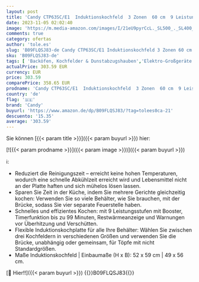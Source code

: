 ```yaml
---
layout: post
title: 'Candy CTP63SC/E1  Induktionskochfeld  3 Zonen  60 cm  9 Leistungsstufen  7 5 kW  Zentralbedienungen  Timer  Sicherheitsverriegelung  Wärmeanzeige  Überhitzungs- und Derratenalarm  Schwarz'
date: 2023-11-05 02:02:40
image: 'https://m.media-amazon.com/images/I/21eU9pyrCcL._SL500_._SL400_.jpg'
comments: true
category: ofertas
author: 'tole.es'
slug: 'B09FLQSJ83-de Candy CTP63SC/E1 Induktionskochfeld 3 Zonen 60 cm 9...'
sku: 'B09FLQSJ83-de'
tags: [ 'Backöfen, Kochfelder & Dunstabzugshauben','Elektro-Großgeräte','Kochfelder','candy','🇩🇪', ]
actualPrice: 303.59 EUR
currency: EUR
price: 303.59
comparePrice: 358.65 EUR
prodname: 'Candy CTP63SC/E1  Induktionskochfeld  3 Zonen  60 cm  9 Leistungsstufen  7 5 kW  Zentralbedienungen  Timer  Sicherheitsverriegelung  Wärmeanzeige  Überhitzungs- und Derratenalarm  Schwarz'
country: 'de'
flag: '🇩🇪'
brand: 'Candy'
buyurl: 'https://www.amazon.de/dp/B09FLQSJ83/?tag=tolees0ca-21'
descuento: '15.35'
average: '303.59'
---
```


Sie können [{{< param title >}}]({{< param buyurl >}}) hier:

[![{{< param prodname >}}]({{< param image >}})]({{< param buyurl >}})

ℹ️:

- Reduziert die Reinigungszeit – erreicht keine hohen Temperaturen, wodurch eine schnelle Abkühlzeit erreicht wird und Lebensmittel nicht an der Platte haften und sich mühelos lösen lassen.
- Sparen Sie Zeit in der Küche, indem Sie mehrere Gerichte gleichzeitig kochen: Verwenden Sie so viele Behälter, wie Sie brauchen, mit der Brücke, sodass Sie vier separate Feuerstelle haben.
- Schnelles und effizientes Kochen: mit 9 Leistungsstufen mit Booster, Timerfunktion bis zu 99 Minuten, Restwärmeanzeige und Warnungen vor Überhitzung und Verschütten.
- Flexible Induktionskochplatte für alle Ihre Behälter: Wählen Sie zwischen drei Kochfeldern in verschiedenen Größen und verwenden Sie die Brücke, unabhängig oder gemeinsam, für Töpfe mit nicht Standardgrößen.
- Maße Induktionskochfeld | Einbaumaße (H x B): 52 x 59 cm | 49 x 56 cm.

[🛒 Hier!!]({{< param buyurl >}})
{{<world>}}B09FLQSJ83{{</world>}}
